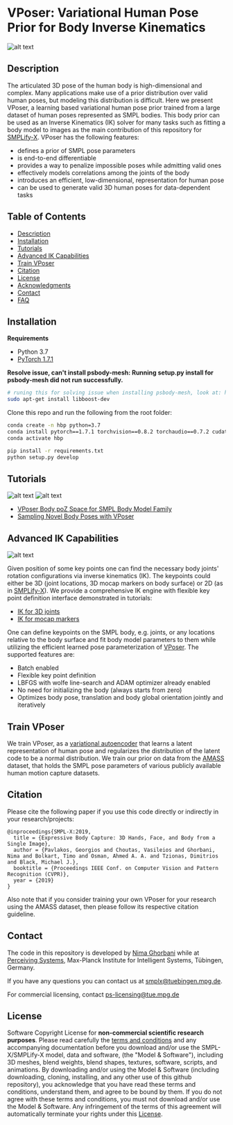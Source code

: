 # VPoser: Variational Human Pose Prior for Body Inverse Kinematics

![alt text](support_data/vposer_samples.png "Novel Human Poses Sampled From the VPoser.")
## Description
The articulated 3D pose of the human body is high-dimensional and complex. 
Many applications make use of a prior distribution over valid human poses, but modeling this distribution is difficult.
Here we present VPoser, a learning based variational human pose prior trained from a large dataset of human poses represented as SMPL bodies.
This body prior can be used as an Inverse Kinematics (IK) solver for many tasks such as fitting a body model to images 
as the main contribution of this repository for [SMPLify-X](https://smpl-x.is.tue.mpg.de/). 
VPoser has the following features: 
 - defines a prior of SMPL pose parameters
 - is end-to-end differentiable
 - provides a way to penalize impossible poses while admitting valid ones
 - effectively models correlations among the joints of the body
 - introduces an efficient, low-dimensional, representation for human pose
 - can be used to generate valid 3D human poses for data-dependent tasks

## Table of Contents
  * [Description](#description)
  * [Installation](#installation)
  * [Tutorials](#tutorials)
  * [Advanced IK Capabilities](#advanced-ik-capabilities)
  * [Train VPoser](#train-vposer)
  * [Citation](#citation)
  * [License](#license)
  * [Acknowledgments](#acknowledgments)
  * [Contact](#contact)
  * [FAQ](https://github.com/nghorbani/human_body_prior/wiki/FAQ)

## Installation
**Requirements**
- Python 3.7
- [PyTorch 1.7.1](https://pytorch.org/get-started)

[comment]: <> (- [Torchgeometry 0.1.2]&#40;https://pypi.org/project/torchgeometry/0.1.2/&#41;)

[comment]: <> (- [Body Visualizer]&#40;https://github.com/nghorbani/body_visualizer&#41; for visualizations)


**Resolve issue, can't install psbody-mesh: Running setup.py install for psbody-mesh did not run successfully.**
```bash
# runing this for solving issue when installing psbody-mesh, look at: https://github.com/EricGuo5513/HumanML3D/issues/10#issuecomment-1367365900
sudo apt-get install libboost-dev 
```

Clone this repo and run the following from the root folder:
```bash
conda create -n hbp python=3.7
conda install pytorch==1.7.1 torchvision==0.8.2 torchaudio==0.7.2 cudatoolkit=11.0 -c pytorch
conda activate hbp

pip install -r requirements.txt
python setup.py develop
```

## Tutorials
![alt text](support_data/latent_interpolation_1.gif "Interpolation of novel poses on the smoother VPoser latent space.")
![alt text](support_data/latent_interpolation_2.gif "Interpolation of novel poses on the smoother VPoser latent space.")

* [VPoser Body poZ Space for SMPL Body Model Family](tutorials/vposer.ipynb)
* [Sampling Novel Body Poses with VPoser](tutorials/vposer_sampling.ipynb)

## Advanced IK Capabilities
![alt text](support_data/SMPL_inverse_kinematics.gif "Batched SMPL Inverse Kinematics With Learned Body Prior")

Given position of some key points one can find the necessary body joints' rotation configurations via inverse kinematics (IK). 
The keypoints could either be 3D (joint locations, 3D mocap markers on body surface) or 2D (as in [SMPLify-X](https://smpl-x.is.tue.mpg.de/)).
We provide a comprehensive IK engine with flexible key point definition interface demonstrated in tutorials: 
- [IK for 3D joints](tutorials/ik_example_joints.py) 
- [IK for mocap markers](tutorials/ik_example_mocap.py) 

One can define keypoints on the SMPL body, e.g. joints, or any locations relative to the body surface 
and fit body model parameters to them while utilizing the efficient learned pose parameterization of 
[VPoser](https://github.com/nghorbani/human_body_prior). The supported features are:
- Batch enabled
- Flexible key point definition
- LBFGS with wolfe line-search and ADAM optimizer already enabled
- No need for initializing the body (always starts from zero)
- Optimizes body pose, translation and body global orientation jointly and iteratively


## Train VPoser
We train VPoser, as a [variational autoencoder](https://arxiv.org/abs/1312.6114)
that learns a latent representation of human pose and regularizes the distribution of the latent code 
to be a normal distribution.
We train our prior on data from the [AMASS](https://amass.is.tue.mpg.de/) dataset, 
that holds the SMPL pose parameters of various publicly available human motion capture datasets.


## Citation
Please cite the following paper if you use this code directly or indirectly in your research/projects:
```
@inproceedings{SMPL-X:2019,
  title = {Expressive Body Capture: 3D Hands, Face, and Body from a Single Image},
  author = {Pavlakos, Georgios and Choutas, Vasileios and Ghorbani, Nima and Bolkart, Timo and Osman, Ahmed A. A. and Tzionas, Dimitrios and Black, Michael J.},
  booktitle = {Proceedings IEEE Conf. on Computer Vision and Pattern Recognition (CVPR)},
  year = {2019}
}
```
Also note that if you consider training your own VPoser for your research using the AMASS dataset, 
then please follow its respective citation guideline.
 

## Contact
The code in this repository is developed by [Nima Ghorbani](https://nghorbani.github.io/) 
while at [Perceiving Systems](https://ps.is.mpg.de/), Max-Planck Institute for Intelligent Systems, Tübingen, Germany.

If you have any questions you can contact us at [smplx@tuebingen.mpg.de](mailto:smplx@tuebingen.mpg.de).

For commercial licensing, contact [ps-licensing@tue.mpg.de](mailto:ps-licensing@tue.mpg.de)

## License

Software Copyright License for **non-commercial scientific research purposes**.
Please read carefully the [terms and conditions](./LICENSE) and any accompanying documentation before you download and/or use the SMPL-X/SMPLify-X model, data and software, (the "Model & Software"), including 3D meshes, blend weights, blend shapes, textures, software, scripts, and animations. By downloading and/or using the Model & Software (including downloading, cloning, installing, and any other use of this github repository), you acknowledge that you have read these terms and conditions, understand them, and agree to be bound by them. If you do not agree with these terms and conditions, you must not download and/or use the Model & Software. Any infringement of the terms of this agreement will automatically terminate your rights under this [License](./LICENSE).
